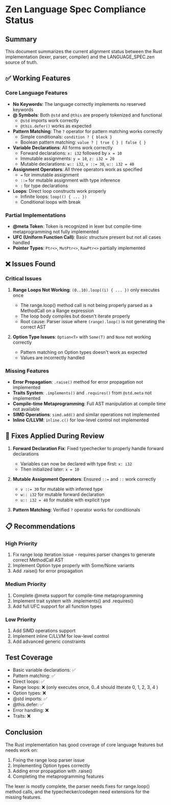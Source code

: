 # Zen Language Spec Compliance Status

## Summary
This document summarizes the current alignment status between the Rust implementation (lexer, parser, compiler) and the LANGUAGE_SPEC.zen source of truth.

## ✅ Working Features

### Core Language Features
- **No Keywords**: The language correctly implements no reserved keywords
- **@ Symbols**: Both `@std` and `@this` are properly tokenized and functional
  - `@std` imports work correctly
  - `@this.defer()` works as expected
- **Pattern Matching**: The `?` operator for pattern matching works correctly
  - Simple conditionals: `condition ? { block }`
  - Boolean pattern matching: `value ? | true { } | false { }`
- **Variable Declarations**: All forms work correctly
  - Forward declarations: `x: i32` followed by `x = 10`
  - Immutable assignments: `y = 10`, `z: i32 = 20`
  - Mutable declarations: `w:: i32`, `v ::= 30`, `u:: i32 = 40`
- **Assignment Operators**: All three operators work as specified
  - `=` for immutable assignment
  - `::=` for mutable assignment with type inference
  - `:` for type declarations
- **Loops**: Direct loop constructs work properly
  - Infinite loops: `loop(() { ... })`
  - Conditional loops with break

### Partial Implementations
- **@meta Token**: Token is recognized in lexer but compile-time metaprogramming not fully implemented
- **UFC (Uniform Function Call)**: Basic structure present but not all cases handled
- **Pointer Types**: `Ptr<>`, `MutPtr<>`, `RawPtr<>` partially implemented

## ❌ Issues Found

### Critical Issues
1. **Range Loops Not Working**: `(0..10).loop((i) { ... })` only executes once
   - The range.loop() method call is not being properly parsed as a MethodCall on a Range expression
   - The loop body compiles but doesn't iterate properly
   - Root cause: Parser issue where `(range).loop()` is not generating the correct AST

2. **Option Type Issues**: `Option<T>` with `Some(T)` and `None` not working correctly
   - Pattern matching on Option types doesn't work as expected
   - Values are incorrectly handled

### Missing Features
- **Error Propagation**: `.raise()` method for error propagation not implemented
- **Traits System**: `.implements()` and `.requires()` from `@std.meta` not implemented
- **Compile-time Metaprogramming**: Full AST manipulation at compile time not available
- **SIMD Operations**: `simd.add()` and similar operations not implemented
- **Inline C/LLVM**: `inline.c()` for low-level control not implemented

## 🔧 Fixes Applied During Review

1. **Forward Declaration Fix**: Fixed typechecker to properly handle forward declarations
   - Variables can now be declared with type first: `x: i32`
   - Then initialized later: `x = 10`

2. **Mutable Assignment Operators**: Ensured `::=` and `::` work correctly
   - `v ::= 30` for mutable with inferred type
   - `w:: i32` for mutable forward declaration
   - `u:: i32 = 40` for mutable with explicit type

3. **Pattern Matching**: Verified `?` operator works for conditionals

## 📋 Recommendations

### High Priority
1. Fix range loop iteration issue - requires parser changes to generate correct MethodCall AST
2. Implement Option<T> type properly with Some/None variants
3. Add .raise() for error propagation

### Medium Priority
1. Complete @meta support for compile-time metaprogramming
2. Implement trait system with .implements() and .requires()
3. Add full UFC support for all function types

### Low Priority
1. Add SIMD operations support
2. Implement inline C/LLVM for low-level control
3. Add advanced generic constraints

## Test Coverage
- Basic variable declarations: ✅
- Pattern matching: ✅
- Direct loops: ✅
- Range loops: ❌ (only executes once, 0..4 should itterate 0, 1, 2, 3, 4 )
- Option types: ❌
- @std imports: ✅
- @this.defer: ✅
- Error handling: ❌
- Traits: ❌

## Conclusion
The Rust implementation has good coverage of core language features but needs work on:
1. Fixing the range loop parser issue
2. Implementing Option types correctly
3. Adding error propagation with .raise()
4. Completing the metaprogramming features

The lexer is mostly complete, the parser needs fixes for range.loop() method calls, and the typechecker/codegen need extensions for the missing features.